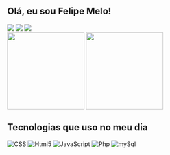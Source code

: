 ## Olá, eu sou Felipe Melo!
<div style="">
<a href="https://www.facebook.com/profile.php?id=100076443667261" target="_blank"><img src="https://img.shields.io/badge/Facebook-1877F2?style=for-the-badge&logo=facebook&logoColor=white"></a>
<a href="https://www.linkedin.com/in/felipe-melo-771aa1227/" target="_blank"><img src="https://img.shields.io/badge/LinkedIn-0077B5?style=for-the-badge&logo=linkedin&logoColor=white"></a>
<a href="https://www.instagram.com/imaginisck/" target="_blank"><img src="https://img.shields.io/badge/Instagram-E4405F?style=for-the-badge&logo=instagram&logoColor=white"></a>



<div>
 <img align="center" height="180em"  src="https://github-readme-stats.vercel.app/api?username=Imaginisk&show_icons=true&theme=tokyonight" >
 <img align="center" height="180em" src="https://github-readme-stats.vercel.app/api/top-langs/?username=Imaginisk&layout=compact&theme=tokyonight")](https://github.com/anuraghazra/github-readme-stats">
</div>


## Tecnologias que uso no meu dia 
![CSS](https://img.shields.io/badge/CSS3-1572B6?style=for-the-badge&logo=css3&logoColor=white)
![Html5](https://img.shields.io/badge/HTML5-E34F26?style=for-the-badge&logo=html5&logoColor=white)
![JavaScript](https://img.shields.io/badge/JavaScript-F7DF1E?style=for-the-badge&logo=javascript&logoColor=black)
![Php](https://img.shields.io/badge/PHP-777BB4?style=for-the-badge&logo=php&logoColor=white)
![mySql](https://img.shields.io/badge/MySQL-00000F?style=for-the-badge&logo=mysql&logoColor=white)
